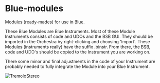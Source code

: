 # Blue-modules
Modules (ready-mades) for use in Blue.

These Blue Modules are Blue Instruments.
Most of these Module Instruments consists of code and UDOs and the BSB GUI. They should be imported in the Orchestra by right-clicking and choosing 'Import'. These Modules (instruments really) have the suffix .binstr. From there, the BSB, code and UDO's should be copied to the Instrument you are working on.

There some minor and final adjustments in the code of your Instrument are probably needed to fully integrate the Module into your Blue Instrument.


![TremoloStereo](https://user-images.githubusercontent.com/6670911/196256178-f894df19-3645-430b-a25e-8754337a4369.png)
